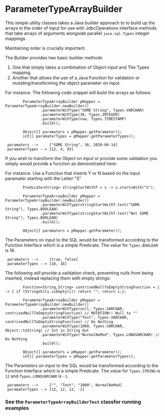 # ParameterTypeArrayBuilder

This simple utility classes takes a Java builder approach to to build up
the arrays in the order of input for use with JdbcOperations interface
methods that take arrays of arguments alongside parallel
`java.sql.Types` integer mappings.

Maintaining order is crucially important.

The Builder provides two basic builder methods
1. One that simply takes a combination of Object input and The Types
   mapping.
2. Another that allows the use of a Java Function for validation or
   mutating/transforming the object parameter on input.

For instance. The following code snippet will build the arrays as follows:

```
        ParameterTypeArrayBuilder pMapper = ParameterTypeArrayBuilder.newBuilder()
                .parameterWihType("SOME String", Types.VARCHAR)
                .parameterWihType(36, Types.INTEGER)
                .parameterWihType(now, Types.TIMESTAMP)
                .build();

        Object[] paramaters = pMapper.getParameter();
        int[] paramaterTypes = pMapper.getParameterTypes();
```

```
 paramaters -->     ["SOME String", 36, 2020-04-14]
 paramaterTypes --> [12, 4, 93]
```

If you wish to transform the Object on input or provide some validation
you simply would provide a function as demonstrated here:

For instance. Use a Function that inserts Y or N based on the input paramater starting with the Letter "S"

```
        Predicate<String> stringStartWithT = s -> s.startsWith("S");

        ParameterTypeArrayBuilder pMapper = ParameterTypeArrayBuilder.newBuilder()
                .parameterWihType(stringStartWithT.test("SOME String"), Types.BOOLEAN)
                .parameterWihType(stringStartWithT.test("Not SOME String"), Types.BOOLEAN)
                .build();

        Object[] paramaters = pMapper.getParameter();      

```

The Parameters on input to the SQL would be transformed according to the Function Interface which is a simple Predicate. The value for `Types.BOOLEAN` is 16.

```
 paramaters -->     [true, false]
 paramaterTypes --> [16, 16]   
```

The following will provide a validation check, preventing nulls from
being inserted, instead replacing them with empty strings:

```
        Function<String,String> contrivedNullToEmptyStringFunction = i -> { if (StringUtils.isEmpty(i)) return ""; return i;};

        ParameterTypeArrayBuilder pMapper = ParameterTypeArrayBuilder.newBuilder()
                .parameterWihType(null, Types.VARCHAR, contrivedNullToEmptyStringFunction) // MUTATION!! Null to ""
                .parameterWihType("Test", Types.VARCHAR, contrivedNullToEmptyStringFunction) // Do Nothing
                .parameterWihType(1000, Types.VARCHAR, Object::toString) // Int in String Out
                .parameterWihType("NormalNoMod", Types.LONGVARCHAR) // Do Nothing
                .build();

        Object[] paramaters = pMapper.getParameter();
        int[] paramaterTypes = pMapper.getParameterTypes();     

```

The Parameters on input to the SQL would be transformed according to the Function Interface which is a simple Predicate. The value for `Types.STRING` is `12` and `Types.LONGVARCHAR` is `-1`.

```
 paramaters -->     ["", "Test", "1000", NormalNoMod]
 paramaterTypes --> [12, 12, 12, -1]
```
### See the `ParameterTypeArrayBuilderTest` classfor running examples

